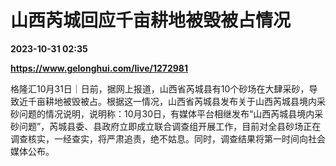 # 山西芮城回应千亩耕地被毁被占情况

**2023-10-31 02:35**

**https://www.gelonghui.com/live/1272981**

格隆汇10月31日｜日前，据网上报道，山西省芮城县有10个砂场在大肆采砂，导致近千亩耕地被毁被占。根据这一情况，山西省芮城县发布关于山西芮城县境内采砂问题的情况说明，说明称：10月30日，有媒体平台相继发布“山西芮城县境内采砂问题”，芮城县委、县政府立即成立联合调查组开展工作，目前对全县砂场正在调查核实，一经查实，将严肃追责，绝不姑息。同时，调查结果将第一时间向社会媒体公布。
